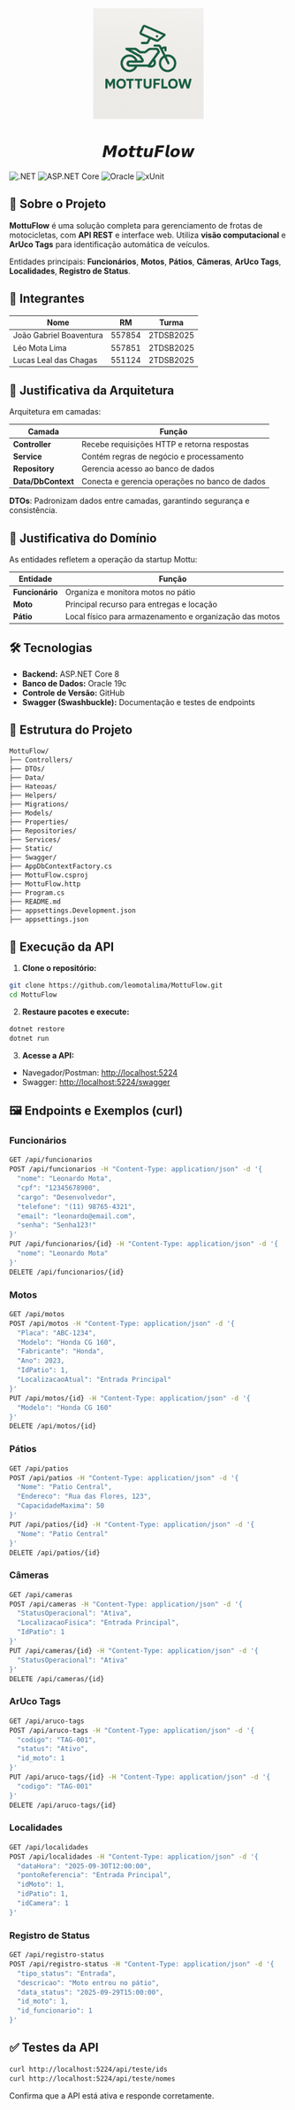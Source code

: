 <div align="center">
  <img src="https://github.com/thejaobiell/MottuFlowJava/blob/main/MottuFlow/src/main/resources/static/images/logo.png?raw=true" alt="MottuFlow" width="200"/>
  <h1>𝙈𝙤𝙩𝙩𝙪𝙁𝙡𝙤𝙬</h1>
</div>

![.NET](https://img.shields.io/badge/.NET-8-blue.svg)
![ASP.NET Core](https://img.shields.io/badge/ASP.NET%20Core-8.0-green.svg)
![Oracle](https://img.shields.io/badge/Oracle-19c-red.svg)
![xUnit](https://img.shields.io/badge/xUnit-2.5-orange.svg)

## 🚀 Sobre o Projeto

**MottuFlow** é uma solução completa para gerenciamento de frotas de motocicletas, com **API REST** e interface web. Utiliza **visão computacional** e **ArUco Tags** para identificação automática de veículos.

Entidades principais: **Funcionários**, **Motos**, **Pátios**, **Câmeras**, **ArUco Tags**, **Localidades**, **Registro de Status**.

## 👥 Integrantes

| Nome | RM | Turma |
|------|----|-------|
| João Gabriel Boaventura | 557854 | 2TDSB2025 |
| Léo Mota Lima | 557851 | 2TDSB2025 |
| Lucas Leal das Chagas | 551124 | 2TDSB2025 |

## 📌 Justificativa da Arquitetura

Arquitetura em camadas:

| Camada | Função |
|--------|--------|
| **Controller** | Recebe requisições HTTP e retorna respostas |
| **Service** | Contém regras de negócio e processamento |
| **Repository** | Gerencia acesso ao banco de dados |
| **Data/DbContext** | Conecta e gerencia operações no banco de dados |

**DTOs**: Padronizam dados entre camadas, garantindo segurança e consistência.

## 📌 Justificativa do Domínio

As entidades refletem a operação da startup Mottu:

| Entidade | Função |
|----------|-------|
| **Funcionário** | Organiza e monitora motos no pátio |
| **Moto** | Principal recurso para entregas e locação |
| **Pátio** | Local físico para armazenamento e organização das motos |

## 🛠 Tecnologias

- **Backend:** ASP.NET Core 8  
- **Banco de Dados:** Oracle 19c  
- **Controle de Versão:** GitHub  
- **Swagger (Swashbuckle):** Documentação e testes de endpoints

## 📂 Estrutura do Projeto

```
MottuFlow/
├── Controllers/
├── DTOs/
├── Data/
├── Hateoas/
├── Helpers/
├── Migrations/
├── Models/
├── Properties/
├── Repositories/
├── Services/
├── Static/
├── Swagger/
├── AppDbContextFactory.cs
├── MottuFlow.csproj
├── MottuFlow.http
├── Program.cs
├── README.md
├── appsettings.Development.json
├── appsettings.json
```

## 🚀 Execução da API

1. **Clone o repositório:**
```bash
git clone https://github.com/leomotalima/MottuFlow.git
cd MottuFlow
```

2. **Restaure pacotes e execute:**
```bash
dotnet restore
dotnet run
```

3. **Acesse a API:**
- Navegador/Postman: [http://localhost:5224](http://localhost:5224)  
- Swagger: [http://localhost:5224/swagger](http://localhost:5224/swagger)

## 🖼 Endpoints e Exemplos (curl)

### Funcionários
```bash
GET /api/funcionarios
POST /api/funcionarios -H "Content-Type: application/json" -d '{
  "nome": "Leonardo Mota",
  "cpf": "12345678900",
  "cargo": "Desenvolvedor",
  "telefone": "(11) 98765-4321",
  "email": "leonardo@email.com",
  "senha": "Senha123!"
}'
PUT /api/funcionarios/{id} -H "Content-Type: application/json" -d '{
  "nome": "Leonardo Mota"
}'
DELETE /api/funcionarios/{id}
```

### Motos
```bash
GET /api/motos
POST /api/motos -H "Content-Type: application/json" -d '{
  "Placa": "ABC-1234",
  "Modelo": "Honda CG 160",
  "Fabricante": "Honda",
  "Ano": 2023,
  "IdPatio": 1,
  "LocalizacaoAtual": "Entrada Principal"
}'
PUT /api/motos/{id} -H "Content-Type: application/json" -d '{
  "Modelo": "Honda CG 160"
}'
DELETE /api/motos/{id}
```

### Pátios
```bash
GET /api/patios
POST /api/patios -H "Content-Type: application/json" -d '{
  "Nome": "Patio Central",
  "Endereco": "Rua das Flores, 123",
  "CapacidadeMaxima": 50
}'
PUT /api/patios/{id} -H "Content-Type: application/json" -d '{
  "Nome": "Patio Central"
}'
DELETE /api/patios/{id}
```

### Câmeras
```bash
GET /api/cameras
POST /api/cameras -H "Content-Type: application/json" -d '{
  "StatusOperacional": "Ativa",
  "LocalizacaoFisica": "Entrada Principal",
  "IdPatio": 1
}'
PUT /api/cameras/{id} -H "Content-Type: application/json" -d '{
  "StatusOperacional": "Ativa"
}'
DELETE /api/cameras/{id}
```

### ArUco Tags
```bash
GET /api/aruco-tags
POST /api/aruco-tags -H "Content-Type: application/json" -d '{
  "codigo": "TAG-001",
  "status": "Ativo",
  "id_moto": 1
}'
PUT /api/aruco-tags/{id} -H "Content-Type: application/json" -d '{
  "codigo": "TAG-001"
}'
DELETE /api/aruco-tags/{id}
```

### Localidades
```bash
GET /api/localidades
POST /api/localidades -H "Content-Type: application/json" -d '{
  "dataHora": "2025-09-30T12:00:00",
  "pontoReferencia": "Entrada Principal",
  "idMoto": 1,
  "idPatio": 1,
  "idCamera": 1
}'
```

### Registro de Status
```bash
GET /api/registro-status
POST /api/registro-status -H "Content-Type: application/json" -d '{
  "tipo_status": "Entrada",
  "descricao": "Moto entrou no pátio",
  "data_status": "2025-09-29T15:00:00",
  "id_moto": 1,
  "id_funcionario": 1
}'
```

## ✅ Testes da API
```bash
curl http://localhost:5224/api/teste/ids
curl http://localhost:5224/api/teste/nomes
```
Confirma que a API está ativa e responde corretamente.
